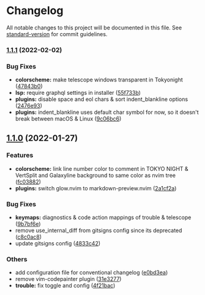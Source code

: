 # Changelog

All notable changes to this project will be documented in this file. See [standard-version](https://github.com/conventional-changelog/standard-version) for commit guidelines.

### [1.1.1](https://github.com/ecosse3/nvim/compare/v1.1.0...v1.1.1) (2022-02-02)


### Bug Fixes

* **colorscheme:** make telescope windows transparent in Tokyonight ([47843b0](https://github.com/ecosse3/nvim/commit/47843b01a42eedb88ecabe401bc1bc4a0064f511))
* **lsp:** require graphql settings in installer ([55f733b](https://github.com/ecosse3/nvim/commit/55f733b84e2735aeac422a3dd2e49d42a586b7b8))
* **plugins:** disable space and eol chars & sort indent_blankline options ([2476e93](https://github.com/ecosse3/nvim/commit/2476e932364a5c8824e229b77aff8f65f7e7eccf))
* **plugins:** indent_blankline uses default char symbol for now, so it doesn't break between macOS & Linux ([9c06bc6](https://github.com/ecosse3/nvim/commit/9c06bc6a7f067d0b0576c9644d80ba1b98b35d64))

## [1.1.0](https://github.com/ecosse3/nvim/compare/v1.0.0...v1.1.0) (2022-01-27)


### Features

* **colorscheme:** link line number color to comment in TOKYO NIGHT & VertSplit and Galaxyline background to same color as nvim tree ([fc03882](https://github.com/ecosse3/nvim/commit/fc03882cb516cd2d518a57dd4839f611515642be))
* **plugins:** switch glow.nvim to markdown-preview.nvim ([2a1cf2a](https://github.com/ecosse3/nvim/commit/2a1cf2a0f26acdea089f2dfc2aaeae5131899bde))


### Bug Fixes

* **keymaps:** diagnostics & code action mappings of trouble & telescope ([9b7bf6e](https://github.com/ecosse3/nvim/commit/9b7bf6ecf449b4ba6e0dbb928395a6c89e57f43a))
* remove use_internal_diff from gitsigns config since its deprecated ([c8c0ac8](https://github.com/ecosse3/nvim/commit/c8c0ac87b73f2bcae5ef5bdb3a52f5bd057481f9))
* update gitsigns config ([4833c42](https://github.com/ecosse3/nvim/commit/4833c4289aac5476528e4b9ba8565705989139e6))


### Others

* add configuration file for conventional changelog ([e0bd3ea](https://github.com/ecosse3/nvim/commit/e0bd3ea4a55eecdb031fda57b2e04611310d7cab))
* remove vim-codepainter plugin ([31e3277](https://github.com/ecosse3/nvim/commit/31e3277686cafcee44bef2b706999c108efe7829))
* **trouble:** fix toggle and config ([4f21bac](https://github.com/ecosse3/nvim/commit/4f21bac6f5ec486ffd5acdc0fbb71f98a544915c))
